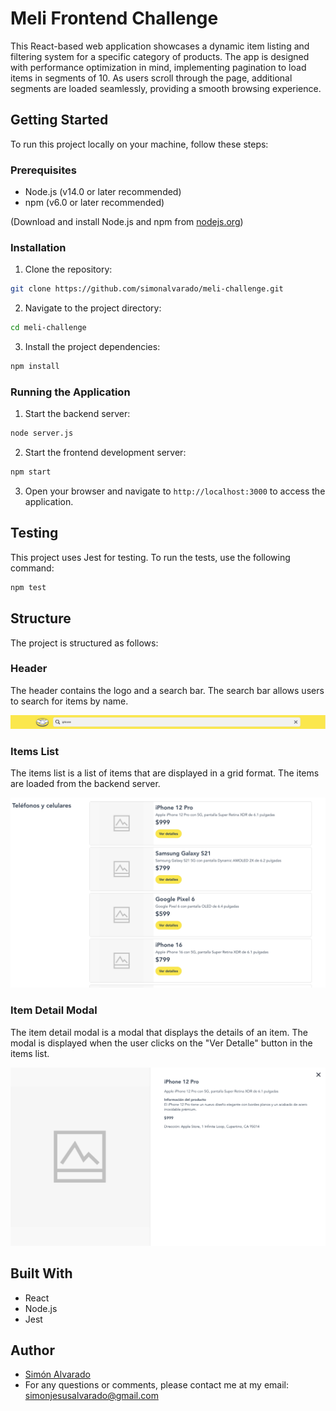 # Meli Frontend Challenge

This React-based web application showcases a dynamic item listing and filtering system for a specific category of products. The app is designed with performance optimization in mind, implementing pagination to load items in segments of 10. As users scroll through the page, additional segments are loaded seamlessly, providing a smooth browsing experience.

## Getting Started

To run this project locally on your machine, follow these steps:

### Prerequisites

- Node.js (v14.0 or later recommended)
- npm (v6.0 or later recommended)

(Download and install Node.js and npm from [nodejs.org](https://nodejs.org/en/download/))

### Installation

1. Clone the repository:

```bash
git clone https://github.com/simonalvarado/meli-challenge.git
```

2. Navigate to the project directory:

```bash
cd meli-challenge
```

3. Install the project dependencies:

```bash
npm install
```

### Running the Application

1. Start the backend server:

```bash
node server.js
```

2. Start the frontend development server:

```bash
npm start
```

3. Open your browser and navigate to `http://localhost:3000` to access the application.

## Testing

This project uses Jest for testing. To run the tests, use the following command:

```bash
npm test
```

## Structure

The project is structured as follows:

### Header

The header contains the logo and a search bar. The search bar allows users to search for items by name.

![Header](./public/example_images/header-example.png)

### Items List

The items list is a list of items that are displayed in a grid format. The items are loaded from the backend server.

![Items List](./public/example_images/items-list-example.png)

### Item Detail Modal

The item detail modal is a modal that displays the details of an item. The modal is displayed when the user clicks on the "Ver Detalle" button in the items list.

![Item Detail Modal](./public/example_images/item-detail-modal-example.png)

## Built With

- React
- Node.js
- Jest

## Author

- [Simón Alvarado](https://simonalvarado.com/)
- For any questions or comments, please contact me at my email: simonjesusalvarado@gmail.com
